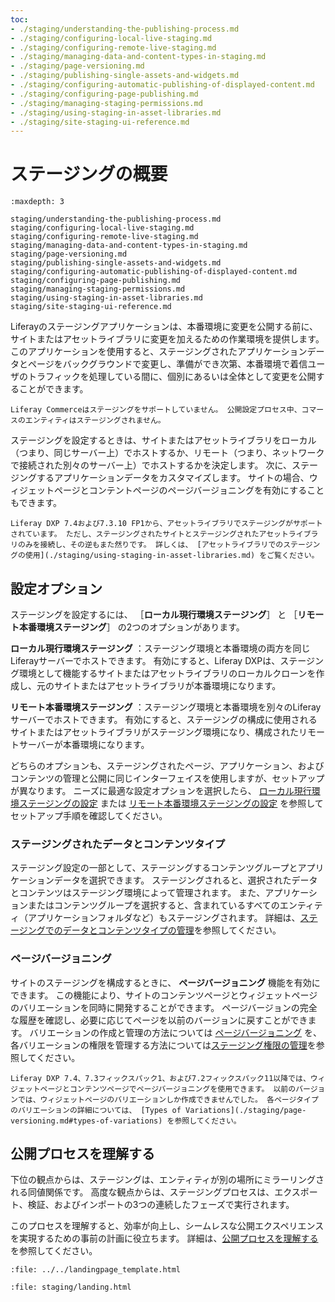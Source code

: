 ```yaml
---
toc:
- ./staging/understanding-the-publishing-process.md
- ./staging/configuring-local-live-staging.md
- ./staging/configuring-remote-live-staging.md
- ./staging/managing-data-and-content-types-in-staging.md
- ./staging/page-versioning.md
- ./staging/publishing-single-assets-and-widgets.md
- ./staging/configuring-automatic-publishing-of-displayed-content.md
- ./staging/configuring-page-publishing.md
- ./staging/managing-staging-permissions.md
- ./staging/using-staging-in-asset-libraries.md
- ./staging/site-staging-ui-reference.md
---
```

# ステージングの概要

```{toctree}
:maxdepth: 3

staging/understanding-the-publishing-process.md
staging/configuring-local-live-staging.md
staging/configuring-remote-live-staging.md
staging/managing-data-and-content-types-in-staging.md
staging/page-versioning.md
staging/publishing-single-assets-and-widgets.md
staging/configuring-automatic-publishing-of-displayed-content.md
staging/configuring-page-publishing.md
staging/managing-staging-permissions.md
staging/using-staging-in-asset-libraries.md
staging/site-staging-ui-reference.md
```

Liferayのステージングアプリケーションは、本番環境に変更を公開する前に、サイトまたはアセットライブラリに変更を加えるための作業環境を提供します。 このアプリケーションを使用すると、ステージングされたアプリケーションデータとページをバックグラウンドで変更し、準備ができ次第、本番環境で着信ユーザのトラフィックを処理している間に、個別にあるいは全体として変更を公開することができます。

```{important}
Liferay Commerceはステージングをサポートしていません。 公開設定プロセス中、コマースのエンティティはステージングされません。 
```

ステージングを設定するときは、サイトまたはアセットライブラリをローカル（つまり、同じサーバー上）でホストするか、リモート（つまり、ネットワークで接続された別々のサーバー上）でホストするかを決定します。 次に、ステージングするアプリケーションデータをカスタマイズします。 サイトの場合、ウィジェットページとコンテントページのページバージョニングを有効にすることもできます。

```{important}
Liferay DXP 7.4および7.3.10 FP1から、アセットライブラリでステージングがサポートされています。 ただし、ステージングされたサイトとステージングされたアセットライブラリのみを接続し、その逆もまた然りです。 詳しくは、 [アセットライブラリでのステージングの使用](./staging/using-staging-in-asset-libraries.md) をご覧ください。
```

## 設定オプション

ステージングを設定するには、 ［**ローカル現行環境ステージング**］ と ［**リモート本番環境ステージング**］ の2つのオプションがあります。

**ローカル現行環境ステージング** ：ステージング環境と本番環境の両方を同じLiferayサーバーでホストできます。 有効にすると、Liferay DXPは、ステージング環境として機能するサイトまたはアセットライブラリのローカルクローンを作成し、元のサイトまたはアセットライブラリが本番環境になります。

**リモート本番環境ステージング** ：ステージング環境と本番環境を別々のLiferayサーバーでホストできます。 有効にすると、ステージングの構成に使用されるサイトまたはアセットライブラリがステージング環境になり、構成されたリモートサーバーが本番環境になります。

どちらのオプションも、ステージングされたページ、アプリケーション、およびコンテンツの管理と公開に同じインターフェイスを使用しますが、セットアップが異なります。 ニーズに最適な設定オプションを選択したら、 [ローカル現行環境ステージングの設定](./staging/configuring-local-live-staging.md) または [リモート本番環境ステージングの設定](./staging/configuring-remote-live-staging.md) を参照してセットアップ手順を確認してください。

### ステージングされたデータとコンテンツタイプ

ステージング設定の一部として、ステージングするコンテンツグループとアプリケーションデータを選択できます。 ステージングされると、選択されたデータとコンテンツはステージング環境によって管理されます。 また、アプリケーションまたはコンテンツグループを選択すると、含まれているすべてのエンティティ（アプリケーションフォルダなど）もステージングされます。 詳細は、[ステージングでのデータとコンテンツタイプの管理](./staging/managing-data-and-content-types-in-staging.md)を参照してください。

### ページバージョニング

サイトのステージングを構成するときに、 **ページバージョニング** 機能を有効にできます。 この機能により、サイトのコンテンツページとウィジェットページのバリエーションを同時に開発することができます。 ページバージョンの完全な履歴を確認し、必要に応じてページを以前のバージョンに戻すことができます。 バリエーションの作成と管理の方法については [ページバージョニング](./staging/page-versioning.md) を、各バリエーションの権限を管理する方法については[ステージング権限の管理](./staging/managing-staging-permissions.md)を参照してください。

```{note}
Liferay DXP 7.4、7.3フィックスパック1、および7.2フィックスパック11以降では、ウィジェットページとコンテンツページでページバージョニングを使用できます。 以前のバージョンでは、ウィジェットページのバリエーションしか作成できませんでした。 各ページタイプのバリエーションの詳細については、 [Types of Variations](./staging/page-versioning.md#types-of-variations) を参照してください。
```

## 公開プロセスを理解する

下位の観点からは、ステージングは、エンティティが別の場所にミラーリングされる同値関係です。 高度な観点からは、ステージングプロセスは、エクスポート、検証、およびインポートの3つの連続したフェーズで実行されます。

このプロセスを理解すると、効率が向上し、シームレスな公開エクスペリエンスを実現するための事前の計画に役立ちます。 詳細は、[公開プロセスを理解する](./staging/understanding-the-publishing-process.md)を参照してください。

```{raw} html
:file: ../../landingpage_template.html
```

```{raw} html
:file: staging/landing.html
```
